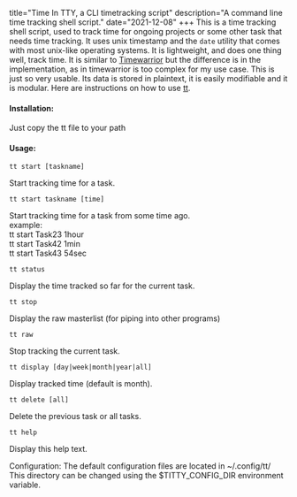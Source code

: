 title="Time In TTY, a CLI timetracking script"
description="A command line time tracking shell script."
date="2021-12-08"
+++
This is a time tracking shell script, used to track time for ongoing projects or some other task that needs time tracking. It uses unix timestamp and the `date` utility that comes with most unix-like operating systems. It is lightweight, and does one thing well, track time. It is similar to [Timewarrior](https://timewarrior.net/) but the difference is in the implementation, as in timewarrior is too complex for my use case. This is just so very usable. Its data is stored in plaintext, it is easily modifiable and it is modular. Here are instructions on how to use [tt](https://github.com/gtlsgamr/tt).


#### Installation:
Just copy the tt file to your path

#### Usage:

```tt start [taskname]```

Start tracking time for a task.

```tt start taskname [time]```

Start tracking time for a task from some time ago.    
example:    
    tt start Task23 1hour    
    tt start Task42 1min    
    tt start Task43 54sec    

```tt status```
	
  Display the time tracked so far for the current task.

```tt stop```

  Display the raw masterlist (for piping into other programs)

```tt raw```

Stop tracking the current task.

```tt display [day|week|month|year|all]```

Display tracked time (default is month).

```tt delete [all]```

Delete the previous task or all tasks.

```tt help```

Display this help text.

Configuration:
The default configuration files are located in ~/.config/tt/
This directory can be changed using the \$TITTY_CONFIG_DIR environment variable.


